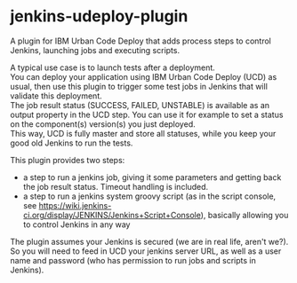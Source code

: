 jenkins-udeploy-plugin
======================

A plugin for IBM Urban Code Deploy that adds process steps to control Jenkins, launching jobs and executing scripts.

A typical use case is to launch tests after a deployment.<br/>
You can deploy your application using IBM Urban Code Deploy (UCD) as usual, then use this plugin to trigger some test jobs in Jenkins that will validate this deployment.<br/>
The job result status (SUCCESS, FAILED, UNSTABLE) is available as an output property in the UCD step. You can use it for example to set a status on the component(s) version(s) you just deployed.<br/>
This way, UCD is fully master and store all statuses, while you keep your good old Jenkins to run the tests.<br/>

This plugin provides two steps:
- a step to run a jenkins job, giving it some parameters and getting back the job result status. Timeout handling is included.
- a step to run a jenkins system groovy script (as in the script console, see https://wiki.jenkins-ci.org/display/JENKINS/Jenkins+Script+Console), basically allowing you to control Jenkins in any way

The plugin assumes your Jenkins is secured (we are in real life, aren't we?). So you will need to feed in UCD your jenkins server URL, as well as a user name and password (who has permission to run jobs and scripts in Jenkins).




